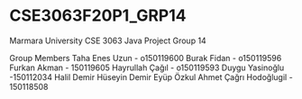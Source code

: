 # CSE3063F20P1_GRP14
Marmara University CSE 3063 Java Project Group 14

Group Members
Taha Enes Uzun - o150119600
Burak Fidan - o150119596
Furkan Akman - 150119605
Hayrullah Çağıl - o150119593
Duygu Yasinoğlu -150112034
Halil Demir
Hüseyin Demir
Eyüp Özkul
Ahmet Çağrı Hodoğlugil - 150118508
